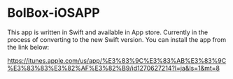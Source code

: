 # BolBox-iOSAPP
This app is written in Swift and available in App store. Currently in the process of converting to the new Swift version.
You can install the app from the link below:

https://itunes.apple.com/us/app/%E3%83%9C%E3%83%AB%E3%83%9C%E3%83%83%E3%82%AF%E3%82%B9/id1270627214?l=ja&ls=1&mt=8


